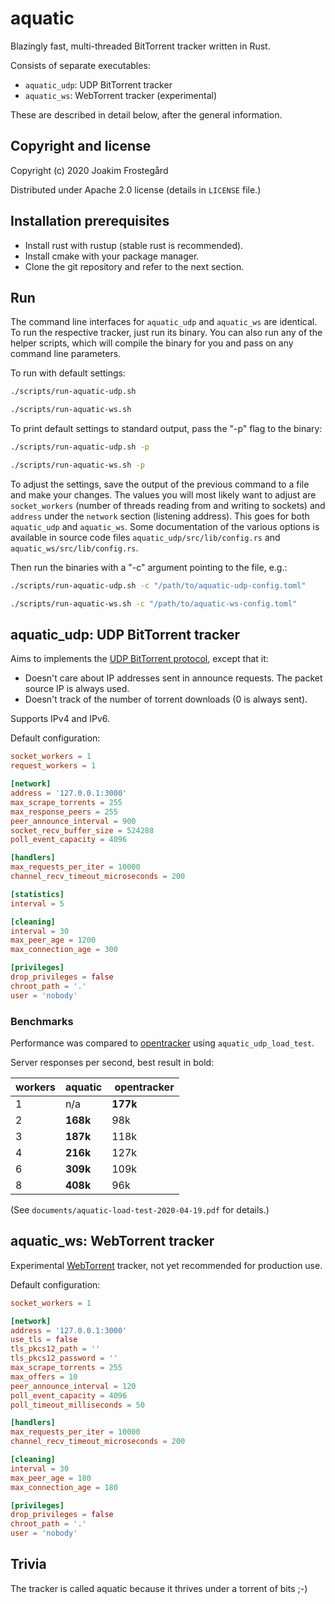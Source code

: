 # aquatic

Blazingly fast, multi-threaded BitTorrent tracker written in Rust.

Consists of separate executables:
  * `aquatic_udp`: UDP BitTorrent tracker
  * `aquatic_ws`: WebTorrent tracker (experimental)

These are described in detail below, after the general information.

## Copyright and license

Copyright (c) 2020 Joakim Frostegård

Distributed under Apache 2.0 license (details in `LICENSE` file.)

## Installation prerequisites

- Install rust with rustup (stable rust is recommended). 
- Install cmake with your package manager.
- Clone the git repository and refer to the next section.

## Run

The command line interfaces for `aquatic_udp` and `aquatic_ws` are identical.
To run the respective tracker, just run its binary. You can also run any of
the helper scripts, which will compile the binary for you and pass on any
command line parameters.

To run with default settings:

```sh
./scripts/run-aquatic-udp.sh
```

```sh
./scripts/run-aquatic-ws.sh
```

To print default settings to standard output, pass the "-p" flag to the binary:

```sh
./scripts/run-aquatic-udp.sh -p
```

```sh
./scripts/run-aquatic-ws.sh -p
```

To adjust the settings, save the output of the previous command to a file and
make your changes. The values you will most likely want to adjust are
`socket_workers` (number of threads reading from and writing to sockets) and
`address` under the `network` section (listening address). This goes for both
`aquatic_udp` and `aquatic_ws`. Some documentation of the various options is
available in source code files `aquatic_udp/src/lib/config.rs` and
`aquatic_ws/src/lib/config.rs`.

Then run the binaries with a "-c" argument pointing to the file, e.g.:

```sh
./scripts/run-aquatic-udp.sh -c "/path/to/aquatic-udp-config.toml"
```

```sh
./scripts/run-aquatic-ws.sh -c "/path/to/aquatic-ws-config.toml"
```

## aquatic_udp: UDP BitTorrent tracker

Aims to implements the
[UDP BitTorrent protocol](https://libtorrent.org/udp_tracker_protocol.html),
except that it:

  * Doesn't care about IP addresses sent in announce requests. The packet
    source IP is always used.
  * Doesn't track of the number of torrent downloads (0 is always sent). 

Supports IPv4 and IPv6.

Default configuration:

```toml
socket_workers = 1
request_workers = 1

[network]
address = '127.0.0.1:3000'
max_scrape_torrents = 255
max_response_peers = 255
peer_announce_interval = 900
socket_recv_buffer_size = 524288
poll_event_capacity = 4096

[handlers]
max_requests_per_iter = 10000
channel_recv_timeout_microseconds = 200

[statistics]
interval = 5

[cleaning]
interval = 30
max_peer_age = 1200
max_connection_age = 300

[privileges]
drop_privileges = false
chroot_path = '.'
user = 'nobody'
```

### Benchmarks

Performance was compared to
[opentracker](http://erdgeist.org/arts/software/opentracker/) using
`aquatic_udp_load_test`.

Server responses per second, best result in bold:

| workers |   aquatic   | opentracker |
| ------- | ----------- | ----------- |
|    1    |     n/a     |   __177k__  |
|    2    |  __168k__   |      98k    |
|    3    |  __187k__   |     118k    |
|    4    |  __216k__   |     127k    |
|    6    |  __309k__   |     109k    |
|    8    |  __408k__   |      96k    |

(See `documents/aquatic-load-test-2020-04-19.pdf` for details.)

## aquatic_ws: WebTorrent tracker

Experimental [WebTorrent](https://github.com/webtorrent) tracker, not yet
recommended for production use.

Default configuration:

```toml
socket_workers = 1

[network]
address = '127.0.0.1:3000'
use_tls = false
tls_pkcs12_path = ''
tls_pkcs12_password = ''
max_scrape_torrents = 255
max_offers = 10
peer_announce_interval = 120
poll_event_capacity = 4096
poll_timeout_milliseconds = 50

[handlers]
max_requests_per_iter = 10000
channel_recv_timeout_microseconds = 200

[cleaning]
interval = 30
max_peer_age = 180
max_connection_age = 180

[privileges]
drop_privileges = false
chroot_path = '.'
user = 'nobody'
```

## Trivia

The tracker is called aquatic because it thrives under a torrent of bits ;-)